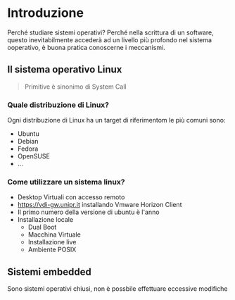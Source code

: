 # Introduzione
Perché studiare sistemi operativi? Perché nella scrittura di un software, questo inevitabilmente accederà ad un livello più profondo nel sistema ooperativo, è buona pratica conoscerne i meccanismi.

## Il sistema operativo Linux
> Primitive è sinonimo di System Call
### Quale distribuzione di Linux?
Ogni distribuzione di Linux ha un target di riferimentom le più comuni sono:
- Ubuntu
- Debian
- Fedora
- OpenSUSE
- ...

### Come utilizzare un sistema linux? 
- Desktop Virtuali con accesso remoto
- https://vdi-gw.unipr.it installando Vmware Horizon Client
- Il primo numero della versione di ubuntu è l'anno
- Installazione locale
  - Dual Boot
  - Macchina Virtuale
  - Installazione live
  - Ambiente POSIX

## Sistemi embedded
Sono sistemi operativi chiusi, non è possbile effettuare eccessive modifiche